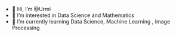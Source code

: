 - 👋 Hi, I’m @Urmi
- 👀 I’m interested in Data Science and Mathematics
- 🌱 I’m currently learning Data Science, Machine Learning , Image Processing



